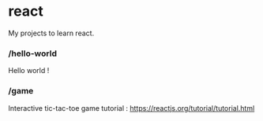 # react
My projects to learn react.


### /hello-world

Hello world !

### /game

Interactive tic-tac-toe game tutorial : https://reactjs.org/tutorial/tutorial.html